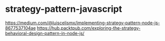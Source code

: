 # strategy-pattern-javascript
https://medium.com/@luiscelismx/implementing-strategy-pattern-node-js-8677537104ae
https://hub.packtpub.com/exploring-the-strategy-behavioral-design-pattern-in-node-js/
